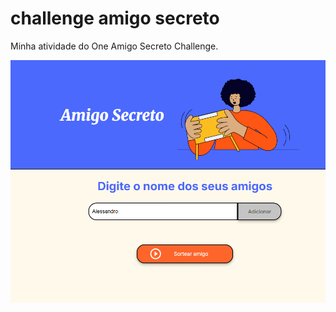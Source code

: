 # challenge amigo secreto

Minha atividade do One Amigo Secreto Challenge.

![alt.text](./assets/image.png)

